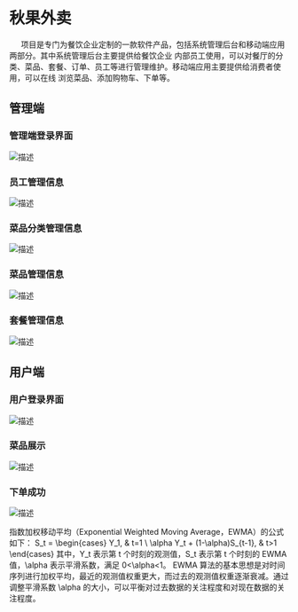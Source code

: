 # 秋果外卖
&ensp;&ensp;&ensp;项目是专门为餐饮企业定制的一款软件产品，包括系统管理后台和移动端应用两部分。其中系统管理后台主要提供给餐饮企业
内部员工使用，可以对餐厅的分类、菜品、套餐、订单、员工等进行管理维护。移动端应用主要提供给消费者使用，可以在线
浏览菜品、添加购物车、下单等。
## 管理端
### 管理端登录界面

![描述](https://github.com/CodeBase-Ye/Text/blob/main/1.png)

### 员工管理信息

![描述](https://github.com/CodeBase-Ye/Text/blob/main/2.png)

### 菜品分类管理信息

![描述](https://github.com/CodeBase-Ye/Text/blob/main/3.png)

### 菜品管理信息

![描述](https://github.com/CodeBase-Ye/Text/blob/main/4.png)

### 套餐管理信息

![描述](https://github.com/CodeBase-Ye/Text/blob/main/5.png)

## 用户端

### 用户登录界面

![描述](https://github.com/CodeBase-Ye/Text/blob/main/6.png)

### 菜品展示

![描述](https://github.com/CodeBase-Ye/Text/blob/main/7.png)

### 下单成功

![描述](https://github.com/CodeBase-Ye/Text/blob/main/8.png)

指数加权移动平均（Exponential Weighted Moving Average，EWMA）的公式如下： S_t = \begin{cases} Y_1, & t=1 \\ \alpha Y_t + (1-\alpha)S_{t-1}, & t>1 \end{cases} 其中，Y_t 表示第 t 个时刻的观测值，S_t 表示第 t 个时刻的 EWMA 值，\alpha 表示平滑系数，满足 0<\alpha<1。 EWMA 算法的基本思想是对时间序列进行加权平均，最近的观测值权重更大，而过去的观测值权重逐渐衰减。通过调整平滑系数 \alpha 的大小，可以平衡对过去数据的关注程度和对现在数据的关注程度。
